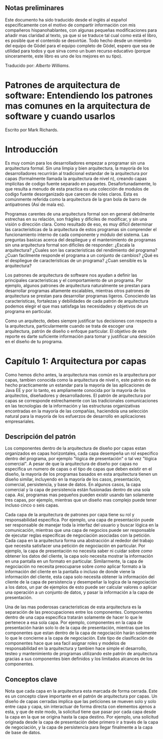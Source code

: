 ## Notas preliminares
Este documento ha sido traducido desde el inglés al español especificamente con el motivo de compartir información con mis compañeros hispanohablantes, con algunas pequeñas modificaciones para añadir mas claridad al texto, ya que si se traduce tal cual como está el libro, es posible que el contenido se desvirtúe. Todo hecho desde un miembro del equipo de Gödel para el equipo completo de Gödel, espero que sea de utilidad para todos y que sirva como un buen recurso educativo (porque sinceramente, este libro es uno de los mejores en su tipo).

Traducido por: _Alberto Williams_.

# Patrones de arquitectura de software: Entendiendo los patrones mas comunes en la arquitectura de software y cuando usarlos
Escrito por Mark Richards.

# Introducción
Es muy común para los desarrolladores empezar a programar sin una arquitectura formal. Sin una limpia y bien arquitectura, la mayoría de los desarrolladores recurrirán al tradicional estandar de la arquitectura por capas (formalmente llamada la arquitectura de nivel n), creando capas implícitas de codigo fuente separado en paquetes. Desafortunadamente, lo que resulta a menudo de esta practica es una colección de modulos de codigo fuente desorganizado que carecen de roles claros. Esta es comúnmente referida como la arquitectura de la gran bola de barro de antipatrones (Así de mala es).

Programas carentes de una arquitectura formal son en general debilmente estrechas en su relación, son frágiles y dificiles de modificar, y sin una visión o dirección clara. Como resultado de eso, es muy dificil determinar las caracteristicas de la arquitectura de estos programas sin comprender el funcionamiento interno de cada componente y módulo del sistema. Las preguntas basicas acerca del despliegue y el mantenimiento de programas sin una arquitectura formal son dificiles de responder: ¿Escala la arquitectura? ¿Cuales son las caracteristicas del rendimiento del programa? ¿Cuan facilmente responde el programa a un conjunto de cambios? ¿Qué es el despliegue de caracteristicas de un programa? ¿Cuan sensible es la arquitectura?

Los patrones de arquitectura de software nos ayudan a definir las principales caracteristicas y el comportamiento de un programa. Por ejemplo, algunos patrones de arquitectura naturalmente se prestan para desarrollar programas altamente escalables, mientras otros patrones de arquitectura se prestan para desarrollar programas ligeros. Conociendo las caracteristicas, fortalezas y debilidades de cada patrón de arquitectura podemos elegir el que mas satisfaga las necesidades y objetivos de un programa en particular.

Como un arquitecto, debes siempre justificar tus decisiones con respecto a la arquitectura, particularmente cuando se trata de escoger una arquitectura, patrón de diseño o enfoque particular. El objetivo de este reporte es darte suficiente información para tomar y justificar una desición en el diseño de tu programa.

# Capítulo 1: Arquitectura por capas
Como hemos dicho antes, la arquitectura mas común es la arquitectura por capas, tambien conocida como la arquitectura de nivel n, este patrón es de hecho practicamente un estandar para la mayoría de las aplicaciones de Java EE y por lo tanto, es ampliamente conocida por la mayoría de los arquitectos, diseñadores y desarrolladores. El patrón de arquitectura por capas se corresponde estrechamente con las tradicionales comunicaciones en las tecnologías de la información y las estructuras organizativas encontradas en la mayoría de las compañías, haciendola una selección natural para la mayoría de los esfuerzos de desarrollo en aplicaciones empresariales.  

## Descripción del patrón
Los componentes dentro de la arquitectura de diseño por capas estan organizados en capas horizontales, cada capa desempeña un rol especifico dentro del programa, por ejemplo "lógica de presentación" o tal vez "lógica comercial". A pesar de que la arquitectura de diseño por capas no especifica un numero de capas o el tipo de capas que deben existir en el diseño, la mayoría de los programas basados en esta arquitectura tienen un diseño similar, incluyendo en la mayoría de los casos, presentación, comercial, persistencia, y base de datos. En algunos casos, la capa comercial y la capa de persistencia están fusionadas dentro de una sola capa. Así, programas mas pequeños pueden existir usando tan solamente tres capas, por ejemplo, mientras que un diseño mas complejo puede tener incluso cinco o seis capas.

Cada capa de la arquitectura de patrones por capa tiene su rol y responsabilidad especifica. Por ejemplo, una capa de presentación puede ser responsable de manejar toda la interfaz del usuario y buscar lógica en la comunicación, mientras que una capa de negocios puede ser responsable de ejecutar reglas especificas de negociación asociadas con la petición. Cada capa en la arquitectura forma una abstracción al rededor del trabajo que necesita satisfacer una petición de negociación en particular. Por ejemplo, la capa de presentación no necesita saber ni cuidar sobre _como_ obtener los datos del cliente, la capa solo necesita mostrar la información en una pantalla en un formato en particular. Similarmente, la capa de negociación no necesita preocuparse sobre _como_ aplicar formato a la información del cliente en la pantalla o incluso de donde viene la información del cliente, esta capa solo necesita obtener la información del cliente de la capa de persistencia y desempeñar la logica de la negociación a los datos, un par de ejemplos de esto puede ser calcular valores o aplicar una operación a un conjunto de datos, y pasar la información a la capa de presentación.
 
 Una de las mas poderosas caracteristicas de esta arquitectura es la separación de las preocupaciones entre los componentes. Componentes dentro de una capa especifica tratarán solamente de hacer lo que le pertenece a esa sola capa. Por ejemplo, componentes en la capa de presentación harán solo lo de la capa de presentación, mientras que los componentes que estan dentro de la capa de negociación harán solamente lo que le concierne a la capa de negociación. Este tipo de clasificación de componentes hace que sea facil asignar roles y modelos de responsabilidad en la arquitectura y tambien hace simple el desarrollo, testeo y mantenimiento de programas utilizando este patrón de arquitectura gracias a sus componentes bien definidos y los limitados alcances de los componentes.

 ## Conceptos clave 
 Nota que cada capa en la arquitectura esta marcada de forma cerrada. Este es un concepto clave importante en el patrón de arquitectura por capas. Un diseño de capas cerradas implica que las peticiones se mueven solo y solo entre capa y capa, sin interactuar de forma directa con elementos ajenos a esta, y que de este modo, la solicitud tiene que pasar por cada capa desde la capa en la que se origina hasta la capa destino. Por ejemplo, una solicitud originada desde la capa de presentación debe primero ir a través de la capa de negociación, y la capa de persistencia para llegar finalmente a la capa de base de datos.